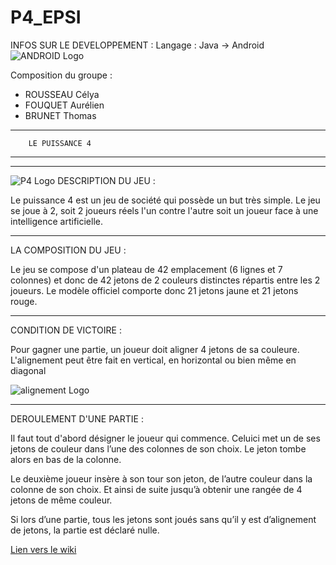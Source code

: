 # P4_EPSI

INFOS SUR LE DEVELOPPEMENT :
Langage : Java -> Android 
![ANDROID Logo](http://cdn-www.xda-developers.com/wp-content/uploads/2014/02/Also-Rans-Complain-to-EU-Regulators-About-Android-quot-Trojan-Horse-quot-2.jpg)


Composition du groupe :
 - ROUSSEAU Célya
 - FOUQUET Aurélien
 - BRUNET Thomas

*********************************
        LE PUISSANCE 4
*********************************

*********************************

![P4 Logo](http://zupimages.net/up/15/15/vqp8.jpg)
DESCRIPTION DU JEU :

Le puissance 4 est un jeu de société qui possède un but très simple.
Le jeu se joue à 2, soit 2 joueurs réels l'un contre l'autre soit un joueur face à une intelligence artificielle.


*********************************
LA COMPOSITION DU JEU :

Le jeu se compose d'un plateau de 42 emplacement (6 lignes et 7 colonnes) et donc de 42 jetons de 2 couleurs distinctes répartis entre les 2 joueurs.
Le modèle officiel comporte donc 21 jetons jaune et 21 jetons rouge.


*********************************
CONDITION DE VICTOIRE : 

Pour gagner une partie, un joueur doit aligner 4 jetons de sa couleure.
L'alignement peut être fait en vertical, en horizontal  ou bien même en diagonal

![alignement Logo](http://www.zupimages.net/up/15/15/d6e3.png)


*********************************
DEROULEMENT D'UNE PARTIE :

Il faut tout d'abord  désigner le joueur qui commence.
Celui­ci met un de ses jetons de couleur dans l’une des colonnes de son choix. Le jeton tombe alors en bas de la colonne.

Le deuxième joueur insère à son tour son jeton, de l’autre couleur dans la colonne de son choix. Et ainsi de suite jusqu’à obtenir une rangée de 4 jetons de même couleur.

Si lors d’une partie, tous les jetons sont joués sans qu’il y est d’alignement de jetons, la partie est déclaré nulle.


[Lien vers le wiki](https://github.com/Kaylleur/P4_EPSI/wiki)
